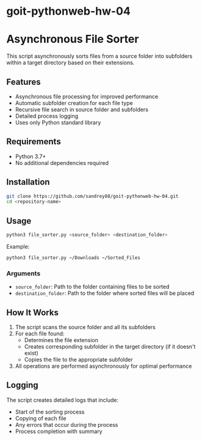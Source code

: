 # goit-pythonweb-hw-04

# Asynchronous File Sorter

This script asynchronously sorts files from a source folder into subfolders within a target directory based on their extensions.

## Features

- Asynchronous file processing for improved performance
- Automatic subfolder creation for each file type
- Recursive file search in source folder and subfolders
- Detailed process logging
- Uses only Python standard library

## Requirements

- Python 3.7+
- No additional dependencies required

## Installation

```bash
git clone https://github.com/sandrey88/goit-pythonweb-hw-04.git
cd <repository-name>
```

## Usage

```bash
python3 file_sorter.py <source_folder> <destination_folder>
```

Example:

```bash
python3 file_sorter.py ~/Downloads ~/Sorted_Files
```

### Arguments

- `source_folder`: Path to the folder containing files to be sorted
- `destination_folder`: Path to the folder where sorted files will be placed

## How It Works

1. The script scans the source folder and all its subfolders
2. For each file found:
   - Determines the file extension
   - Creates corresponding subfolder in the target directory (if it doesn't exist)
   - Copies the file to the appropriate subfolder
3. All operations are performed asynchronously for optimal performance

## Logging

The script creates detailed logs that include:

- Start of the sorting process
- Copying of each file
- Any errors that occur during the process
- Process completion with summary